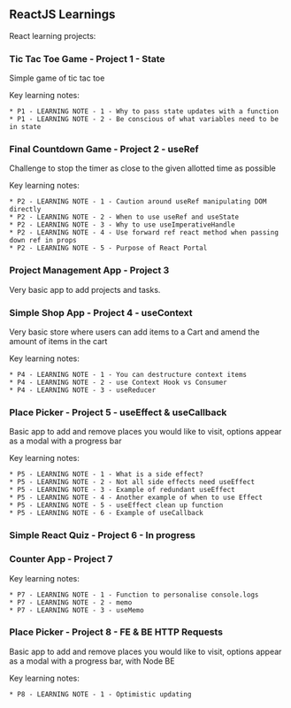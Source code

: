 ## ReactJS Learnings
React learning projects:


### Tic Tac Toe Game - Project 1 - State
Simple game of tic tac toe

Key learning notes: 
```
* P1 - LEARNING NOTE - 1 - Why to pass state updates with a function
* P1 - LEARNING NOTE - 2 - Be conscious of what variables need to be in state
```
### Final Countdown Game - Project 2 - useRef
Challenge to stop the timer as close to the given allotted time as possible

Key learning notes: 
```
* P2 - LEARNING NOTE - 1 - Caution around useRef manipulating DOM directly
* P2 - LEARNING NOTE - 2 - When to use useRef and useState
* P2 - LEARNING NOTE - 3 - Why to use useImperativeHandle 
* P2 - LEARNING NOTE - 4 - Use forward ref react method when passing down ref in props
* P2 - LEARNING NOTE - 5 - Purpose of React Portal
```

### Project Management App - Project 3 
Very basic app to add projects and tasks.

### Simple Shop App - Project 4 - useContext
Very basic store where users can add items to a Cart and amend the amount of items in the cart

Key learning notes:
```
* P4 - LEARNING NOTE - 1 - You can destructure context items
* P4 - LEARNING NOTE - 2 - use Context Hook vs Consumer
* P4 - LEARNING NOTE - 3 - useReducer
```

### Place Picker - Project 5 - useEffect & useCallback
Basic app to add and remove places you would like to visit, options appear as a modal with a progress bar

Key learning notes:
```
* P5 - LEARNING NOTE - 1 - What is a side effect?
* P5 - LEARNING NOTE - 2 - Not all side effects need useEffect
* P5 - LEARNING NOTE - 3 - Example of redundant useEffect
* P5 - LEARNING NOTE - 4 - Another example of when to use Effect 
* P5 - LEARNING NOTE - 5 - useEffect clean up function
* P5 - LEARNING NOTE - 6 - Example of useCallback
```

### Simple React Quiz - Project 6 - In progress


### Counter App - Project 7 

Key learning notes:
```
* P7 - LEARNING NOTE - 1 - Function to personalise console.logs
* P7 - LEARNING NOTE - 2 - memo
* P7 - LEARNING NOTE - 3 - useMemo
```

### Place Picker - Project 8 - FE & BE HTTP Requests
Basic app to add and remove places you would like to visit, options appear as a modal with a progress bar, with Node BE

Key learning notes:
```
* P8 - LEARNING NOTE - 1 - Optimistic updating
```

